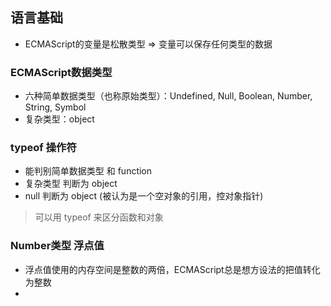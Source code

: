 ## 语言基础
- ECMAScript的变量是松散类型 => 变量可以保存任何类型的数据

### ECMAScript数据类型
- 六种简单数据类型（也称原始类型）：Undefined, Null, Boolean, Number, String, Symbol
- 复杂类型：object
### typeof 操作符
- 能判别简单数据类型 和 function
- 复杂类型 判断为 object
- null 判断为 object (被认为是一个空对象的引用，控对象指针)
> 可以用 typeof 来区分函数和对象
### Number类型 浮点值
- 浮点值使用的内存空间是整数的两倍，ECMAScript总是想方设法的把值转化为整数
-